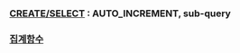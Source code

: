 ### [CREATE/SELECT](https://github.com/yeRim650/TIL/blob/main/DB/SQL/select_ex.sql) : AUTO_INCREMENT, sub-query
### [집계함수](https://github.com/yeRim650/TIL/blob/main/DB/SQL/aggregate_function.sql)
